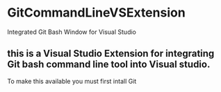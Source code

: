 # GitCommandLineVSExtension
Integrated Git Bash Window for Visual Studio
## this is a Visual Studio Extension for integrating Git bash command line tool into Visual studio.  
To make this available you must first intall Git
